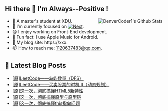 ## Hi there 👋 I'm Always--Positive !
<div>
  <img alt="DenverCoder1's Github Stats" src="https://denvercoder1-github-readme-stats.vercel.app/api?username=qq1120637483&show_icons=true&count_private=true&theme=react&hide_border=true&hide_title=true&bg_color=1F222E&title_color=F85D7F&icon_color=F8D866" align= "right" />

- 🎒 A master's student at XDU. 
- 🔬 I’m currently focused on [![Next](https://img.shields.io/badge/-Next-brightgreen)](https://). 
- 😋 I enjoy working on Front-End development.
- 🎵 Fun fact: I use Apple Music for Android.
- 📝 My blog site: https://xxx.
- 📫 How to reach me:  1120637483@qq.com.
</div>  


## 📕 Latest Blog Posts

<!-- BLOG-POST-LIST:START -->
- [[原]LeetCode——岛屿数量（DFS）](https://blog.csdn.net/sinat_41696687/article/details/123198806)
- [[原]LeetCode——买卖股票的时机 II（动态规划）](https://blog.csdn.net/sinat_41696687/article/details/123174143)
- [[原]这一次，彻底搞懂HTML5新特性](https://blog.csdn.net/sinat_41696687/article/details/123159705)
- [[原]这一次，彻底搞懂原型与原型链](https://blog.csdn.net/sinat_41696687/article/details/123145167)
- [[原]这一次，彻底搞懂this指向问题](https://blog.csdn.net/sinat_41696687/article/details/123124905)
<!-- BLOG-POST-LIST:END -->









